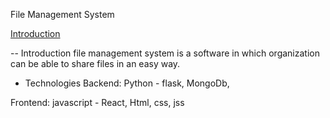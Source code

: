 File Management System

[Introduction](introduction)


-- Introduction
file management system is a software in which organization can be able to share files in an easy way.

- Technologies
Backend:
    Python - flask, 
    MongoDb,

Frontend:
    javascript - React, 
    Html,
    css,
    jss
